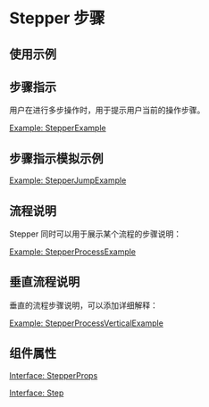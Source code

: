 # Stepper 步骤

## 使用示例

## 步骤指示

用户在进行多步操作时，用于提示用户当前的操作步骤。

[Example: StepperExample](./_example/StepperExample.jsx)

## 步骤指示模拟示例

[Example: StepperJumpExample](./_example/StepperJumpExample.jsx)

## 流程说明

Stepper 同时可以用于展示某个流程的步骤说明：

[Example: StepperProcessExample](./_example/StepperProcessExample.jsx)

## 垂直流程说明

垂直的流程步骤说明，可以添加详细解释：

[Example: StepperProcessVerticalExample](./_example/StepperProcessVerticalExample.jsx)

## 组件属性

[Interface: StepperProps](./Stepper.tsx)

[Interface: Step](./Stepper.tsx)
